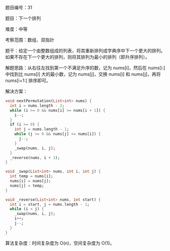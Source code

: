 题目编号：31

题目：下一个排列

难度：中等

考察范围：数组、双指针

题干：给定一个由整数组成的列表，将其重新排列成字典序中下一个更大的排列。如果不存在下一个更大的排列，则将其排列为最小的排列（即升序排列）。

解题思路：从右往左找到第一个不满足升序的数，记为 nums[i]，然后在 nums[i:] 中找到比 nums[i] 大的最小数，记为 nums[j]，交换 nums[i] 和 nums[j]，再将 nums[i+1:] 排序即可。

解决方案：

```dart
void nextPermutation(List<int> nums) {
  int i = nums.length - 2;
  while (i >= 0 && nums[i] >= nums[i + 1]) {
    i--;
  }
  if (i >= 0) {
    int j = nums.length - 1;
    while (j >= 0 && nums[j] <= nums[i]) {
      j--;
    }
    _swap(nums, i, j);
  }
  _reverse(nums, i + 1);
}

void _swap(List<int> nums, int i, int j) {
  int temp = nums[i];
  nums[i] = nums[j];
  nums[j] = temp;
}

void _reverse(List<int> nums, int start) {
  int i = start, j = nums.length - 1;
  while (i < j) {
    _swap(nums, i, j);
    i++;
    j--;
  }
}
```

算法复杂度：时间复杂度为 O(n)，空间复杂度为 O(1)。